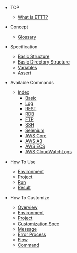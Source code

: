 
* TOP

  * [What Is ETTT?](README.md)

* Concept

  * [Glossary](pages/concept/glossary.md)

* Specification

  * [Basic Structure](pages/specification/basic_structure.md)
  * [Basic Directory Structure](pages/specification/basic_directory_structure.md)
  * [Variables](pages/specification/variables.md)
  * [Assert](pages/specification/assert.md)
  
* Available Commands
  * [Index](pages/specification/command/index.md)
    * [Basic](https://github.com/epion-tropic-test-tool/epion-t3-basic/blob/master/basic_spec.md)
    * [Log](https://github.com/epion-tropic-test-tool/epion-t3-log/blob/master/log_spec.md)
    * [REST](https://github.com/epion-tropic-test-tool/epion-t3-rest/blob/master/rest_spec.md)
    * [RDB](https://github.com/epion-tropic-test-tool/epion-t3-rdb/blob/master/rdb_spec_ja_JP.md)
    * [FTP](https://github.com/epion-tropic-test-tool/epion-t3-ftp/blob/master/ftp_spec.md)
    * [SSH](https://github.com/epion-tropic-test-tool/epion-t3-ssh/blob/master/ssh_spec.md)
    * [Selenium](https://github.com/epion-tropic-test-tool/epion-t3-selenium/blob/master/selenium_spec.md)
    * [AWS Core](https://github.com/epion-tropic-test-tool/epion-t3-aws-core/blob/master/aws-core_spec_ja_JP.md)
    * [AWS A3](https://github.com/epion-tropic-test-tool/epion-t3-aws-s3/blob/master/aws-s3_spec_ja_JP.md)
    * [AWS ECS](https://github.com/epion-tropic-test-tool/epion-t3-aws-ecs/blob/master/aws-ecs_spec_ja_JP.md)
    * [AWS CloudWatchLogs](https://github.com/epion-tropic-test-tool/epion-t3-aws-cwl/blob/master/aws-cwl_spec_ja_JP.md)
  
* How To Use
  * [Environment](pages/use/environment.md)
  * [Project](pages/use/build.md)
  * [Run](pages/use/run.md)
  * [Result](pages/use/result.md)

* How To Customize
  * [Overview](pages/customize/overview.md)
  * [Environment](pages/customize/environment.md)
  * [Project](pages/customize/project.md)
  * [Customization Spec](pages/customize/spec.md)
  * [Message](pages/customize/message.md)
  * [Error Process](pages/customize/errorprocess.md)
  * [Flow](pages/customize/flow.md)
  * [Command](pages/customize/command.md)

